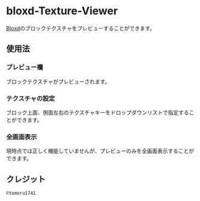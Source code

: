 # bloxd-Texture-Viewer
[Bloxd](https://bloxd.io/)のブロックテクスチャをプレビューすることができます。
## 使用法
### プレビュー欄
ブロックテクスチャがプレビューされます。
### テクスチャの設定
ブロック上面、側面左右のテクスチャキーをドロップダウンリストで指定することができます。
### 全画面表示
現時点では正しく機能していませんが、プレビューのみを全画面表示することができます。
## クレジット
`©tomoru1741`
